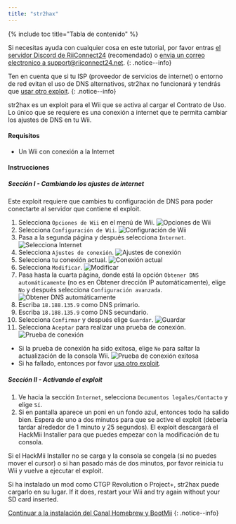 ```yaml
---
title: "str2hax"
---
```


{% include toc title="Tabla de contenido" %}

Si necesitas ayuda con cualquier cosa en este tutorial, por favor entras [el servidor Discord de RiiConnect24](https://discord.gg/rc24) (recomendado) o [envia un correo electronico a support@riiconnect24.net](mailto:support@riiconnect24.net).
{: .notice--info}

Ten en cuenta que si tu ISP (proveedor de servicios de internet) o entorno de red evitan el uso de DNS alternativos, str2hax no funcionará y tendrás que [usar otro exploit](get-started).
{: .notice--info}

str2hax es un exploit para el Wii que se activa al cargar el Contrato de Uso. Lo único que se requiere es una conexión a internet que te permita cambiar los ajustes de DNS en tu Wii.

#### Requisitos

* Un Wii con conexión a la Internet

#### Instrucciones

##### Sección I - Cambiando los ajustes de internet

Este exploit requiere que cambies tu configuración de DNS para poder conectarte al servidor que contiene el exploit.

1. Selecciona `Opciones de Wii` en el menú de Wii. ![Opciones de Wii](/images/RiiConnect24/Internet_1.png)
2. Selecciona `Configuración de Wii`. ![Configuración de Wii](/images/RiiConnect24/Internet_2.png)
3. Pasa a la segunda página y después selecciona `Internet`. ![Selecciona Internet](/images/RiiConnect24/Internet_3.png)
4. Selecciona `Ajustes de conexión`. ![Ajustes de conexión](/images/RiiConnect24/Internet_4.png)
5. Selecciona tu conexión actual. ![Conexión actual](/images/RiiConnect24/Internet_5.png)
6. Selecciona `Modificar`. ![Modificar](/images/RiiConnect24/Internet_6.png)
7. Pasa hasta la cuarta página, donde está la opción `Obtener DNS automáticamente` (no es en Obtener drección IP automáticamente), elige `No` y después selecciona `Configuración avanzada`. ![Obtener DNS automáticamente](/images/RiiConnect24/Internet_7.png)
8. Escriba `18.188.135.9` como DNS primario.
9. Escriba `18.188.135.9` como DNS secundario.
10. Selecciona `Confirmar` y después elige `Guardar`. ![Guardar](/images/RiiConnect24/Internet_10.png)
11. Selecciona `Aceptar` para realizar una prueba de conexión. ![Prueba de conexión](/images/RiiConnect24/Internet_11.png)
   - Si la prueba de conexión ha sido exitosa, elige `No` para saltar la actualización de la consola Wii. ![Prueba de conexión exitosa](/images/RiiConnect24/Internet_12.png)
   - Si ha fallado, entonces por favor [usa otro exploit](get-started).

##### Sección II - Activando el exploit

1. Ve hacia la sección `Internet`, selecciona `Documentos legales/Contacto` y elige `Sí`.
2. Si en pantalla aparece un poni en un fondo azul, entonces todo ha salido bien. Espera de uno a dos minutos para que se active el exploit (debería tardar alrededor de 1 minuto y 25 segundos). El exploit descargará el HackMii Installer para que puedes empezar con la modificación de tu consola.

Si el HackMii Installer no se carga y la consola se congela (si no puedes mover el cursor) o si han pasado más de dos minutos, por favor reinicia tu Wii y vuelve a ejecutar el exploit.

Si ha instalado un mod como CTGP Revolution o Project+, str2hax puede cargarlo en su lugar. If it does, restart your Wii and try again without your SD card inserted.

[Continuar a la instalación del Canal Homebrew y BootMii](hbc)
{: .notice--info}
